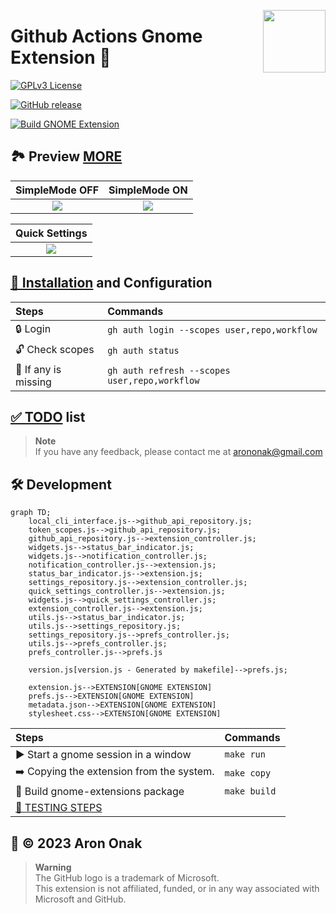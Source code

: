 [<img src="https://github.com/arononak/github-actions-gnome-extension/blob/main/docs/get-it.png?raw=true" height="100" align="right">](https://extensions.gnome.org/extension/5973/github-actions/)

# Github Actions Gnome Extension 🧩

[![GPLv3 License](https://img.shields.io/badge/License-GPL%20v3-yellow.svg)](https://opensource.org/licenses/)

[![GitHub release](https://img.shields.io/github/v/release/arononak/github-actions-gnome-extension)](https://github.com/arononak/github-actions-gnome-extension/releases/latest)

[![Build GNOME Extension](https://github.com/arononak/github-actions-gnome-extension/actions/workflows/main.yml/badge.svg)](https://github.com/arononak/github-actions-gnome-extension/actions/workflows/main.yml)

## 🏞 Preview [MORE](./docs/SCREENSHOTS.md)

| SimpleMode OFF                                                                                        | SimpleMode ON                                                                                           |
|:-----------------------------------------------------------------------------------------------------:|:-------------------------------------------------------------------------------------------------------:|
| ![](https://github.com/arononak/github-actions-gnome-extension/blob/main/docs/menu_full.png?raw=true) | ![](https://github.com/arononak/github-actions-gnome-extension/blob/main/docs/menu_simple.png?raw=true) |

| Quick Settings                                                                                             |
|:----------------------------------------------------------------------------------------------------------:|
| ![](https://github.com/arononak/github-actions-gnome-extension/blob/main/docs/quick_settings.png?raw=true) |

## [🔨 Installation](https://github.com/cli/cli/blob/trunk/docs/install_linux.md) and Configuration

| Steps                | Commands                                      |
|:---------------------|:----------------------------------------------|
| 🔒 Login             | `gh auth login --scopes user,repo,workflow`   |
| 🔓 Check scopes      | `gh auth status`                              |
| 🔄 If any is missing | `gh auth refresh --scopes user,repo,workflow` |

## [✅️ TODO](./docs/TODO.md) list

> **Note**<br>
> If you have any feedback, please contact me at arononak@gmail.com

## 🛠 Development

```mermaid
graph TD;
    local_cli_interface.js-->github_api_repository.js;
    token_scopes.js-->github_api_repository.js;
    github_api_repository.js-->extension_controller.js;
    widgets.js-->status_bar_indicator.js;
    widgets.js-->notification_controller.js;
    notification_controller.js-->extension.js;
    status_bar_indicator.js-->extension.js;
    settings_repository.js-->extension_controller.js;
    quick_settings_controller.js-->extension.js;
    widgets.js-->quick_settings_controller.js;
    extension_controller.js-->extension.js;
    utils.js-->status_bar_indicator.js;
    utils.js-->settings_repository.js;
    settings_repository.js-->prefs_controller.js;
    utils.js-->prefs_controller.js;
    prefs_controller.js-->prefs.js

    version.js[version.js - Generated by makefile]-->prefs.js;

    extension.js-->EXTENSION[GNOME EXTENSION]
    prefs.js-->EXTENSION[GNOME EXTENSION]
    metadata.json-->EXTENSION[GNOME EXTENSION]
    stylesheet.css-->EXTENSION[GNOME EXTENSION]
```

| Steps                                       | Commands     |
|:--------------------------------------------|:-------------|
| ▶️ Start a gnome session in a window        | `make run`   |
| ➡️ Copying the extension from the system.   | `make copy`  |
| 🔨 Build gnome-extensions package           | `make build` |
| [🦍 TESTING STEPS](./docs/TESTING_STEPS.md) |              |

## 📝 © 2023 Aron Onak

> **Warning**<br>
> The GitHub logo is a trademark of Microsoft.<br>
> This extension is not affiliated, funded, or in any way associated with Microsoft and GitHub.


